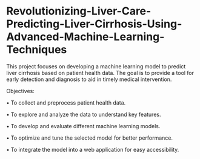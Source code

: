 # Revolutionizing-Liver-Care-Predicting-Liver-Cirrhosis-Using-Advanced-Machine-Learning-Techniques

This project focuses on developing a machine learning model to predict liver cirrhosis based on patient health data. The goal is to provide a tool for early detection and diagnosis to aid in timely medical intervention. 

 Objectives:

•	To collect and preprocess patient health data.

•	To explore and analyze the data to understand key features.

•	To develop and evaluate different machine learning models.

•	To optimize and tune the selected model for better performance.

•	To integrate the model into a web application for easy accessibility.
